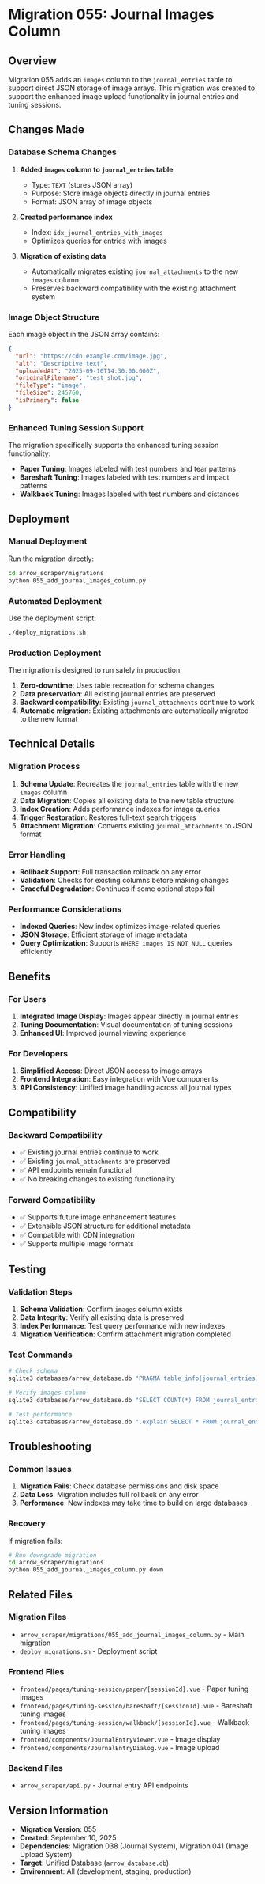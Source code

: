 # Migration 055: Journal Images Column

## Overview

Migration 055 adds an `images` column to the `journal_entries` table to support direct JSON storage of image arrays. This migration was created to support the enhanced image upload functionality in journal entries and tuning sessions.

## Changes Made

### Database Schema Changes

1. **Added `images` column to `journal_entries` table**
   - Type: `TEXT` (stores JSON array)
   - Purpose: Store image objects directly in journal entries
   - Format: JSON array of image objects

2. **Created performance index**
   - Index: `idx_journal_entries_with_images`
   - Optimizes queries for entries with images

3. **Migration of existing data**
   - Automatically migrates existing `journal_attachments` to the new `images` column
   - Preserves backward compatibility with the existing attachment system

### Image Object Structure

Each image object in the JSON array contains:
```json
{
  "url": "https://cdn.example.com/image.jpg",
  "alt": "Descriptive text",
  "uploadedAt": "2025-09-10T14:30:00.000Z",
  "originalFilename": "test_shot.jpg",
  "fileType": "image",
  "fileSize": 245760,
  "isPrimary": false
}
```

### Enhanced Tuning Session Support

The migration specifically supports the enhanced tuning session functionality:

- **Paper Tuning**: Images labeled with test numbers and tear patterns
- **Bareshaft Tuning**: Images labeled with test numbers and impact patterns  
- **Walkback Tuning**: Images labeled with test numbers and distances

## Deployment

### Manual Deployment

Run the migration directly:
```bash
cd arrow_scraper/migrations
python 055_add_journal_images_column.py
```

### Automated Deployment

Use the deployment script:
```bash
./deploy_migrations.sh
```

### Production Deployment

The migration is designed to run safely in production:

1. **Zero-downtime**: Uses table recreation for schema changes
2. **Data preservation**: All existing journal entries are preserved
3. **Backward compatibility**: Existing `journal_attachments` continue to work
4. **Automatic migration**: Existing attachments are automatically migrated to the new format

## Technical Details

### Migration Process

1. **Schema Update**: Recreates the `journal_entries` table with the new `images` column
2. **Data Migration**: Copies all existing data to the new table structure
3. **Index Creation**: Adds performance indexes for image queries
4. **Trigger Restoration**: Restores full-text search triggers
5. **Attachment Migration**: Converts existing `journal_attachments` to JSON format

### Error Handling

- **Rollback Support**: Full transaction rollback on any error
- **Validation**: Checks for existing columns before making changes
- **Graceful Degradation**: Continues if some optional steps fail

### Performance Considerations

- **Indexed Queries**: New index optimizes image-related queries
- **JSON Storage**: Efficient storage of image metadata
- **Query Optimization**: Supports `WHERE images IS NOT NULL` queries efficiently

## Benefits

### For Users

1. **Integrated Image Display**: Images appear directly in journal entries
2. **Tuning Documentation**: Visual documentation of tuning sessions
3. **Enhanced UI**: Improved journal viewing experience

### For Developers

1. **Simplified Access**: Direct JSON access to image arrays
2. **Frontend Integration**: Easy integration with Vue components
3. **API Consistency**: Unified image handling across all journal types

## Compatibility

### Backward Compatibility

- ✅ Existing journal entries continue to work
- ✅ Existing `journal_attachments` are preserved
- ✅ API endpoints remain functional
- ✅ No breaking changes to existing functionality

### Forward Compatibility

- ✅ Supports future image enhancement features
- ✅ Extensible JSON structure for additional metadata
- ✅ Compatible with CDN integration
- ✅ Supports multiple image formats

## Testing

### Validation Steps

1. **Schema Validation**: Confirm `images` column exists
2. **Data Integrity**: Verify all existing data is preserved
3. **Index Performance**: Test query performance with new indexes
4. **Migration Verification**: Confirm attachment migration completed

### Test Commands

```bash
# Check schema
sqlite3 databases/arrow_database.db "PRAGMA table_info(journal_entries);"

# Verify images column
sqlite3 databases/arrow_database.db "SELECT COUNT(*) FROM journal_entries WHERE images IS NOT NULL;"

# Test performance
sqlite3 databases/arrow_database.db ".explain SELECT * FROM journal_entries WHERE images IS NOT NULL;"
```

## Troubleshooting

### Common Issues

1. **Migration Fails**: Check database permissions and disk space
2. **Data Loss**: Migration includes full rollback on any error
3. **Performance**: New indexes may take time to build on large databases

### Recovery

If migration fails:
```bash
# Run downgrade migration
cd arrow_scraper/migrations
python 055_add_journal_images_column.py down
```

## Related Files

### Migration Files
- `arrow_scraper/migrations/055_add_journal_images_column.py` - Main migration
- `deploy_migrations.sh` - Deployment script

### Frontend Files
- `frontend/pages/tuning-session/paper/[sessionId].vue` - Paper tuning images
- `frontend/pages/tuning-session/bareshaft/[sessionId].vue` - Bareshaft tuning images  
- `frontend/pages/tuning-session/walkback/[sessionId].vue` - Walkback tuning images
- `frontend/components/JournalEntryViewer.vue` - Image display
- `frontend/components/JournalEntryDialog.vue` - Image upload

### Backend Files
- `arrow_scraper/api.py` - Journal entry API endpoints

## Version Information

- **Migration Version**: 055
- **Created**: September 10, 2025
- **Dependencies**: Migration 038 (Journal System), Migration 041 (Image Upload System)
- **Target**: Unified Database (`arrow_database.db`)
- **Environment**: All (development, staging, production)